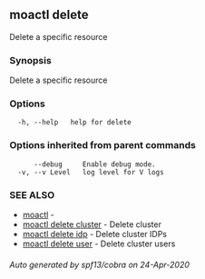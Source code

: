 ## moactl delete

Delete a specific resource

### Synopsis

Delete a specific resource

### Options

```
  -h, --help   help for delete
```

### Options inherited from parent commands

```
      --debug     Enable debug mode.
  -v, --v Level   log level for V logs
```

### SEE ALSO

* [moactl](moactl.md)	 - 
* [moactl delete cluster](moactl_delete_cluster.md)	 - Delete cluster
* [moactl delete idp](moactl_delete_idp.md)	 - Delete cluster IDPs
* [moactl delete user](moactl_delete_user.md)	 - Delete cluster users

###### Auto generated by spf13/cobra on 24-Apr-2020
